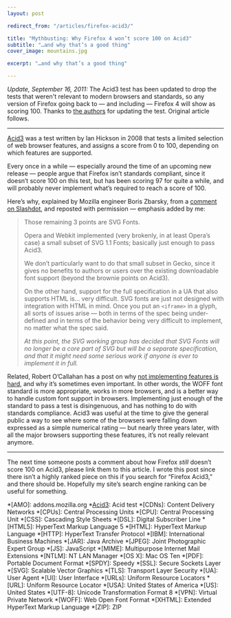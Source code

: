 ```yaml
---
layout: post

redirect_from: "/articles/firefox-acid3/"

title: "Mythbusting: Why Firefox 4 won’t score 100 on Acid3"
subtitle: "…and why that’s a good thing"
cover_image: mountains.jpg

excerpt: "…and why that’s a good thing"

---
```


<i>Update, September 16, 2011:</i> The Acid3 test has been updated to drop the tests that weren't relevant to modern browsers and standards, so any version of Firefox going back to — and including — Firefox 4 will show as scoring 100. Thanks to [the authors] for updating the test. Original article follows.

* * *

<span>[Acid3] was a test</span> written by Ian Hickson in 2008 that tests a limited selection of web browser features, and assigns a score from 0 to 100, depending on which features are supported.

Every once in a while — especially around the time of an upcoming new release — people argue that Firefox isn’t standards compliant, since it doesn’t score 100 on this test, but has been scoring 97 for quite a while, and will probably never implement what’s required to reach a score of 100.

Here’s why, explained by Mozilla engineer Boris Zbarsky, from a [comment on Slashdot], and reposted with permission — emphasis added by me:

> Those remaining 3 points are SVG Fonts.
> 
> Opera and Webkit implemented (very brokenly, in at least Opera’s case) a small subset of SVG 1.1 Fonts; basically just enough to pass Acid3.
> 
> We don’t particularly want to do that small subset in Gecko, since it gives no benefits to authors or users over the existing downloadable font support (beyond the brownie points on Acid3).
> 
> On the other hand, support for the full specification in a UA that also supports HTML is… very difficult. SVG fonts are just not designed with integration with HTML in mind. Once you put an `<iframe>` in a glyph, all sorts of issues arise — both in terms of the spec being under-defined and in terms of the behavior being very difficult to implement, no matter what the spec said.
> 
> *At this point, the SVG working group has decided that SVG Fonts will no longer be a core part of SVG but will be a separate specification, and that it might need some serious work if anyone is ever to implement it in full.*

Related, Robert O’Callahan has a post on why [not implementing features is hard], and why it’s sometimes even important. In other words, the WOFF font standard is more appropriate, works in more browsers, and is a better way to handle custom font support in browsers. Implementing just enough of the standard to pass a test is disingenuous, and has nothing to do with standards compliance. Acid3 was useful at the time to give the general public a way to see where some of the browsers were falling down expressed as a simple numerical rating — but nearly three years later, with all the major browsers supporting these features, it’s not really relevant anymore.

* * *

<span>The next time</span> someone posts a comment about how Firefox *still* doesn’t score 100 on Acid3, please link them to this article. I wrote this post since there isn’t a highly ranked piece on this if you search for “Firefox Acid3,” and there should be. Hopefully my site’s search engine ranking can be useful for something.

[the authors]: https://plus.google.com/107429617152575897589/posts/JdHnqpuUER4
[Acid3]: http://en.wikipedia.org/wiki/Acid3 "Acid3 - Wikipedia, the free encyclopedia"
[comment on Slashdot]: http://developers.slashdot.org/comments.pl?sid=1713004&cid=32847010
[not implementing features is hard]: http://weblogs.mozillazine.org/roc/archives/2010/06/not_implementin.html

*[AMO]: addons.mozilla.org
*[Acid3]: Acid test
*[CDNs]: Content Delivery Networks
*[CPUs]: Central Processing Units
*[CPU]: Central Processing Unit
*[CSS]: Cascading Style Sheets
*[DSL]: Digital Subscriber Line
*[HTML5]: HyperText Markup Language 5
*[HTML]: HyperText Markup Language
*[HTTP]: HyperText Transfer Protocol
*[IBM]: International Business Machines
*[JAR]: Java Archive
*[JPEG]: Joint Photographic Expert Group
*[JS]: JavaScript
*[MIME]: Multipurpose Internet Mail Extensions
*[NTLM]: NT LAN Manager
*[OS X]: Mac OS Ten
*[PDF]: Portable Document Format
*[SPDY]: Speedy
*[SSL]: Secure Sockets Layer
*[SVG]: Scalable Vector Graphics
*[TLS]: Transport Layer Security
*[UA]: User Agent
*[UI]: User Interface
*[URLs]: Uniform Resource Locators
*[URL]: Uniform Resource Locator
*[USA]: United States of America
*[US]: United States
*[UTF-8]: Unicode Transformation Format 8
*[VPN]: Virtual Private Network
*[WOFF]: Web Open Font Format
*[XHTML]: Extended HyperText Markup Language
*[ZIP]: ZIP
